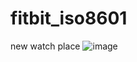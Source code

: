 # fitbit_iso8601
new watch place
![image](https://user-images.githubusercontent.com/82346707/192167218-67da61eb-1faa-42df-87fb-7a5eafe9efa0.png)

